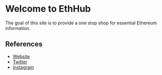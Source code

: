 # Welcome to EthHub

The goal of this site is to provide a one stop shop for essential Ethereum information.

## References

* [Website](https://ethhub.io)
* [Twitter](https://twitter.com/ethhub_io)
* [Instagram](https://instagram.com/ethhub_io)

